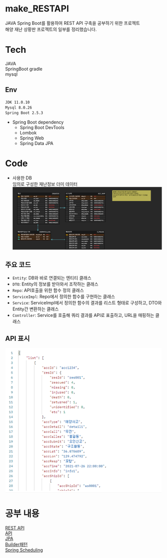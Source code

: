 # make_RESTAPI

JAVA Spring Boot를 활용하여 REST API 구축을 공부하기 위한 프로젝트  
해양 재난 상황판 프로젝트의 일부를 정리했습니다.  

# Tech
JAVA  
SpringBoot gradle  
mysql  

## Env
`JDK 11.0.10`  
`Mysql 8.0.26`  
`Spring Boot 2.5.3`  
- Spring Boot dependency  
    - Spring Boot DevTools  
    - Lombok  
    - Spring Web  
    - Spring Data JPA  

# Code
- 사용한 DB  
임의로 구성한 재난정보 더미 데이터  
![DB](./img/DB.png)  

## 주요 코드
- `Entity`: DB와 바로 연결되는 엔티티 클래스  
- `DTO`: Entity의 정보를 받아와서 조작하는 클래스  
- `Repo`: API호출을 위한 함수 정의 클래스
- `ServiceImpl`: Repo에서 정의한 함수를 구현하는 클래스
- `Service`: ServiceImpl에서 정의한 함수의 결과를 리스트 형태로 구성하고, DTO와 Entity간 변환하는 클래스  
- `Controller`: Service를 호출해 쿼리 결과를 API로 표출하고, URL을 매핑하는 클래스

## API 표시  
![result](./img/result.PNG)  


# 공부 내용
[REST API](./studied/RESTApi.md)  
[API](./studied/API.md)  
[JPA](./studied/JPA.md)  
[Builder패턴](./studied/builder.md)  
[Spring Scheduling](./studied/scheduling.md)  
